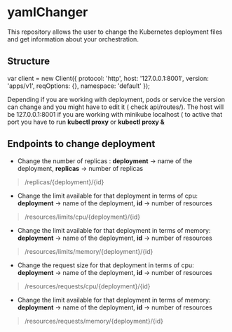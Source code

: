 # yamlChanger

This repository allows the user to change the Kubernetes deployment files and get information about your  orchestration.


## Structure

var client = new Client({
	protocol: 'http',
	host: '127.0.0.1:8001',
	version: 'apps/v1',
	reqOptions: {},
	namespace: 'default'
});

Depending if you are working with deployment, pods or service the version can change and you might have to edit it ( check api/routes/).
The host will be 127.0.0.1:8001 if you are working with minikube localhost ( to active that port you have to run **kubectl proxy** or **kubectl proxy &**


## Endpoints to change deployment

- Change the number of replicas : **deployment** -> name of the deployment, **replicas** -> number of replicas
> /replicas/{deployment}/{id}
- Change the limit available for that deployment in terms of cpu: **deployment** -> name of the deployment, **id** -> number of resources
>/resources/limits/cpu/{deployment}/{id}
- Change the limit available for that deployment in terms of memory: **deployment** -> name of the deployment, **id** -> number of resources
>/resources/limits/memory/{deployment}/{id}
- Change the request size for that deployment in terms of cpu: **deployment** -> name of the deployment, **id** -> number of resources
>/resources/requests/cpu/{deployment}/{id}
- Change the limit available for that deployment in terms of memory: **deployment** -> name of the deployment, **id** -> number of resources
>/resources/requests/memory/{deployment}/{id}
